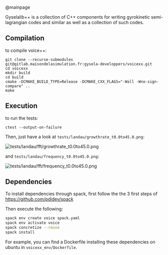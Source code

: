 @mainpage

Gyselalib++ is a collection of C++ components for writing gyrokinetic semi-lagrangian codes and
similar as well as a collection of such codes.

## Compilation

to compile voice++:

```
git clone --recurse-submodules git@gitlab.maisondelasimulation.fr:gysela-developpers/voicexx.git
cd voicexx
mkdir build
cd build
cmake -DCMAKE_BUILD_TYPE=Release -DCMAKE_CXX_FLAGS="-Wall -Wno-sign-compare" ..
make
```

## Execution

to run the tests:
```
ctest --output-on-failure
```

Then, just have a look at `tests/landau/growthrate_t0.0to45.0.png`:

![tests/landau/fft/growthrate_t0.0to45.0.png](https://gitlab.maisondelasimulation.fr/gysela-developpers/voicexx/-/jobs/artifacts/main/raw/build/tests/landau/fft/growthrate_t0.0to45.0.png?job=cmake_tests_Release "Landau damping rate")

and `tests/landau/frequency_t0.0to45.0.png`:

![tests/landau/fft/frequency_t0.0to45.0.png](https://gitlab.maisondelasimulation.fr/gysela-developpers/voicexx/-/jobs/artifacts/main/raw/build/tests/landau/fft/frequency_t0.0to45.0.png?job=cmake_tests_Release "Landau damping frequency")

## Dependencies

To install dependencies through spack, first follow the the 3 first steps of 
https://github.com/pdidev/spack

Then execute the following:
```sh
spack env create voice spack.yaml
spack env activate voice
spack concretize --reuse
spack install
```

For example, you can find a Dockerfile installing these dependencies on ubuntu in 
`voicexx_env/Dockerfile`.
